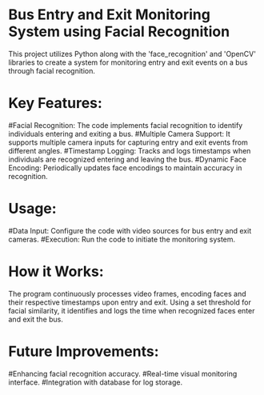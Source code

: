 # Bus Entry and Exit Monitoring System using Facial Recognition
This project utilizes Python along with the 'face_recognition' and 'OpenCV' libraries to create a system for monitoring entry and exit events on a bus through facial recognition.

# Key Features:
#Facial Recognition: The code implements facial recognition to identify individuals entering and exiting a bus.
#Multiple Camera Support: It supports multiple camera inputs for capturing entry and exit events from different angles.
#Timestamp Logging: Tracks and logs timestamps when individuals are recognized entering and leaving the bus.
#Dynamic Face Encoding: Periodically updates face encodings to maintain accuracy in recognition.
# Usage:
#Data Input: Configure the code with video sources for bus entry and exit cameras.
#Execution: Run the code to initiate the monitoring system.
# How it Works:
The program continuously processes video frames, encoding faces and their respective timestamps upon entry and exit. Using a set threshold for facial similarity, it identifies and logs the time when recognized faces enter and exit the bus.

# Future Improvements:
#Enhancing facial recognition accuracy.
#Real-time visual monitoring interface.
#Integration with database for log storage.
